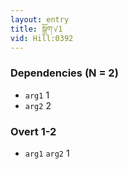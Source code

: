 ```yaml
---
layout: entry
title: སྒྲོག་√1
vid: Hill:0392
---
```

### Dependencies (N = 2)
* `arg1` 1
* `arg2` 2


### Overt 1-2
* `arg1` `arg2` 1
